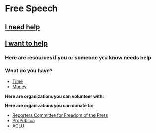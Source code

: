 # Free Speech
## [I need help](#need_help)

## [I want to help](#want_to_help)

### <a name="need_help"></a>Here are resources if you or someone you know needs help

### <a name="want_to_help"></a>What do you have?

* [Time](#give_time)
* [Money](#give_money)

**<a name="give_time"></a> Here are organizations you can volunteer with:**

**<a name="give_money"></a> Here are organizations you can donate to:**

* [Reporters Committee for Freedom of the Press](https://www.rcfp.org/)
* [ProPublica](https://www.propublica.org/)
* [ACLU](https://www.aclu.org/)
